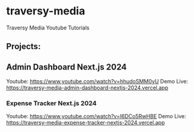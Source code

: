 # traversy-media
 Traversy Media Youtube Tutorials


## Projects: 

## Admin Dashboard Next.js 2024

Youtube: https://www.youtube.com/watch?v=hhudoSMM0yU
Demo Live: https://traversy-media-admin-dashboard-nextjs-2024.vercel.app


### Expense Tracker Next.js 2024

Youtube: https://www.youtube.com/watch?v=I6DCo5RwHBE
Demo Live: https://traversy-media-expense-tracker-nextjs-2024.vercel.app